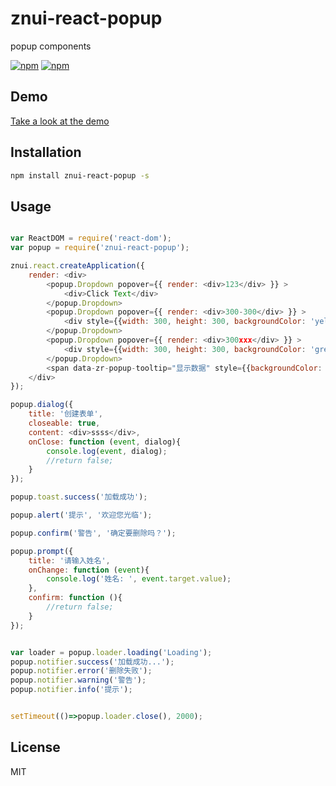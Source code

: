 # znui-react-popup
popup components


[![npm](https://img.shields.io/npm/v/znui-react-popup.svg)](https://www.npmjs.com/package/znui-react-popup)
[![npm](https://img.shields.io/npm/dm/znui-react-popup.svg)](https://www.npmjs.com/package/znui-react-popup)

## Demo

[Take a look at the demo](https://znui.github.io/znui-react-popup/example/www/index.html)

## Installation

```bash
npm install znui-react-popup -s
```

## Usage

```javascript

var ReactDOM = require('react-dom');
var popup = require('znui-react-popup');

znui.react.createApplication({
    render: <div>
        <popup.Dropdown popover={{ render: <div>123</div> }} >
            <div>Click Text</div>
        </popup.Dropdown>
        <popup.Dropdown popover={{ render: <div>300-300</div> }} >
            <div style={{width: 300, height: 300, backgroundColor: 'yellow' }}>Click Text</div>
        </popup.Dropdown>
        <popup.Dropdown popover={{ render: <div>300xxx</div> }} >
            <div style={{width: 300, height: 300, backgroundColor: 'green' }}>Click Text</div>
        </popup.Dropdown>
        <span data-zr-popup-tooltip="显示数据" style={{backgroundColor: 'red'}}>显示数据</span>
    </div>
});

popup.dialog({
    title: '创建表单',
    closeable: true,
    content: <div>ssss</div>,
    onClose: function (event, dialog){
        console.log(event, dialog);
        //return false;
    }
});

popup.toast.success('加载成功');

popup.alert('提示', '欢迎您光临');

popup.confirm('警告', '确定要删除吗？');

popup.prompt({
    title: '请输入姓名',
    onChange: function (event){
        console.log('姓名: ', event.target.value);
    },
    confirm: function (){
        //return false;
    }
});


var loader = popup.loader.loading('Loading');
popup.notifier.success('加载成功...');
popup.notifier.error('删除失败');
popup.notifier.warning('警告');
popup.notifier.info('提示');


setTimeout(()=>popup.loader.close(), 2000);

```

## License

MIT